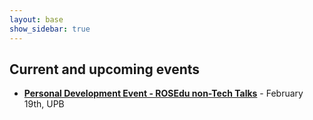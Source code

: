 ```yaml
---
layout: base
show_sidebar: true
---
```

## Current and upcoming events 

* [**Personal Development Event - ROSEdu non-Tech Talks**](/rntt/) - February 19th, UPB

<!-- ## Past Events -->
